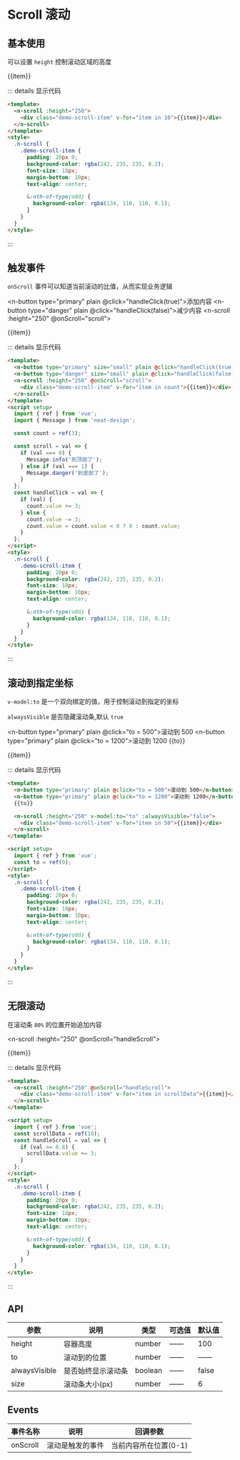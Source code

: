 # Scroll 滚动

## 基本使用

可以设置 `height` 控制滚动区域的高度

<n-scroll :height="250">
<div class="demo-scroll-item" v-for="item in 10">{{item}}</div>
</n-scroll>

::: details 显示代码

```html
<template>
  <n-scroll :height="250">
    <div class="demo-scroll-item" v-for="item in 10">{{item}}</div>
  </n-scroll>
</template>
<style>
  .n-scroll {
    .demo-scroll-item {
      padding: 20px 0;
      background-color: rgba(242, 235, 235, 0.2);
      font-size: 18px;
      margin-bottom: 10px;
      text-align: center;

      &:nth-of-type(odd) {
        background-color: rgba(134, 110, 110, 0.1);
      }
    }
  }
</style>
```

:::

## 触发事件

`onScroll` 事件可以知道当前滚动的比值，从而实现业务逻辑

<n-button type="primary" plain @click="handleClick(true)">添加内容</n-button>
<n-button type="danger" plain @click="handleClick(false)">减少内容</n-button>
<n-scroll :height="250" @onScroll="scroll"> <div class="demo-scroll-item" v-for="item in count">{{item}}</div></n-scroll>

::: details 显示代码

```html
<template>
  <n-button type="primary" size="small" plain @click="handleClick(true)">添加内容</n-button>
  <n-button type="danger" size="small" plain @click="handleClick(false)">减少内容</n-button>
  <n-scroll :height="250" @onScroll="scroll">
    <div class="demo-scroll-item" v-for="item in count">{{item}}</div>
  </n-scroll>
</template>
<script setup>
  import { ref } from 'vue';
  import { Message } from 'neat-design';

  const count = ref(3);

  const scroll = val => {
    if (val === 0) {
      Message.info('到顶部了');
    } else if (val === 1) {
      Message.danger('到底部了');
    }
  };
  const handleClick = val => {
    if (val) {
      count.value += 3;
    } else {
      count.value -= 3;
      count.value = count.value < 0 ? 0 : count.value;
    }
  };
</script>
<style>
  .n-scroll {
    .demo-scroll-item {
      padding: 20px 0;
      background-color: rgba(242, 235, 235, 0.2);
      font-size: 18px;
      margin-bottom: 10px;
      text-align: center;

      &:nth-of-type(odd) {
        background-color: rgba(134, 110, 110, 0.1);
      }
    }
  }
</style>
```

:::

## 滚动到指定坐标

`v-model:to` 是一个双向绑定的值，用于控制滚动到指定的坐标

`alwaysVisible` 是否隐藏滚动条,默认 `true`

<n-button type="primary" plain @click="to = 500">滚动到 500</n-button>
<n-button type="primary" plain @click="to = 1200">滚动到 1200</n-button>
{{to}}

<n-scroll :height="250" v-model:to="to"  :alwaysVisible="false">
  <div class="demo-scroll-item" v-for="item in 50">{{item}}</div>
</n-scroll>

::: details 显示代码

```html
<template>
  <n-button type="primary" plain @click="to = 500">滚动到 500</n-button>
  <n-button type="primary" plain @click="to = 1200">滚动到 1200</n-button>
  {{to}}

  <n-scroll :height="250" v-model:to="to" :alwaysVisible="false">
    <div class="demo-scroll-item" v-for="item in 50">{{item}}</div>
  </n-scroll>
</template>

<script setup>
  import { ref } from 'vue';
  const to = ref(0);
</script>
<style>
  .n-scroll {
    .demo-scroll-item {
      padding: 20px 0;
      background-color: rgba(242, 235, 235, 0.2);
      font-size: 18px;
      margin-bottom: 10px;
      text-align: center;

      &:nth-of-type(odd) {
        background-color: rgba(134, 110, 110, 0.1);
      }
    }
  }
</style>
```

:::

## 无限滚动

在滚动条 `80%` 的位置开始追加内容

<n-scroll :height="250" @onScroll="handleScroll">

<div class="demo-scroll-item" v-for="item in scrollData">{{item}}</div>
</n-scroll>

::: details 显示代码

```html
<template>
  <n-scroll :height="250" @onScroll="handleScroll">
    <div class="demo-scroll-item" v-for="item in scrollData">{{item}}</div>
  </n-scroll>
</template>

<script setup>
  import { ref } from 'vue';
  const scrollData = ref(10);
  const handleScroll = val => {
    if (val >= 0.8) {
      scrollData.value += 3;
    }
  };
</script>
<style>
  .n-scroll {
    .demo-scroll-item {
      padding: 20px 0;
      background-color: rgba(242, 235, 235, 0.2);
      font-size: 18px;
      margin-bottom: 10px;
      text-align: center;

      &:nth-of-type(odd) {
        background-color: rgba(134, 110, 110, 0.1);
      }
    }
  }
</style>
```

:::

<script setup>
 import {ref} from 'vue'
 import { Message } from 'neat-design'

  const count = ref(6)
  const scrollData = ref(10)
  const to = ref(0)

  const scroll = (val) => {
    if(val === 0){
     Message.info('到顶部了')
    } else if(val === 1) {
     Message.danger('到底部了')
    }
  }
  const handleClick = (val) => {
    if(val){
      count.value += 3
    } else {
      count.value -= 3
      count.value = count.value < 0 ? 0 : count.value
    }
  }
  const handleScroll =  (val) => {
    if(val >= 0.8){
        scrollData.value += 3
    }
  }
</script>

## API

| 参数          | 说明               | 类型    | 可选值 | 默认值 |
| ------------- | ------------------ | ------- | ------ | ------ |
| height        | 容器高度           | number  | ——     | 100    |
| to            | 滚动到的位置       | number  | ——     | ——     |
| alwaysVisible | 是否始终显示滚动条 | boolean | ——     | false  |
| size          | 滚动条大小(px)     | number  | ——     | 6      |

## Events

| 事件名称 | 说明             | 回调参数              |
| -------- | ---------------- | --------------------- |
| onScroll | 滚动是触发的事件 | 当前内容所在位置(0-1) |

<style lang='less' scope>
.n-button{
  margin-right:10px
}
.n-scroll {
  .demo-scroll-item {
    padding: 20px 0;
    background-color: rgba(242, 235, 235, 0.2);
    font-size: 18px;
    margin-bottom: 10px;
    text-align: center;

    &:nth-of-type(odd) {
      background-color: rgba(134, 110, 110, 0.1);
    }
  }
}
</style>
